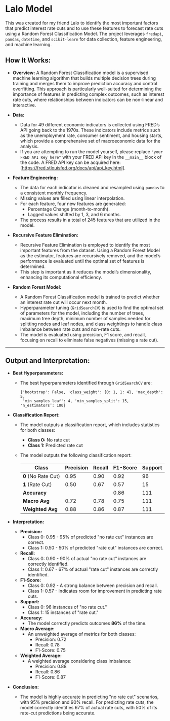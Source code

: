 # Lalo Model
This was created for my friend Lalo to identify the most important factors that predict interest rate cuts and to use these features to forecast rate cuts using a Random Forest Classification Model. The project leverages `fredapi`, `pandas`, `datetime`, and `scikit-learn` for data collection, feature engineering, and machine learning.

## How It Works:
- **Overview:**
  A Random Forest Classification model is a supervised machine learning algorithm that builds multiple decision trees during training and merges them to improve prediction accuracy and control overfitting. This approach is particularly well-suited for determining the importance of features in predicting complex outcomes, such as interest rate cuts, where relationships between indicators can be non-linear and interactive.

- **Data:**
  * Data for 49 different economic indicators is collected using FRED’s API going back to the 1970s. These indicators include metrics such as the unemployment rate, consumer sentiment, and housing starts, which provide a comprehensive set of macroeconomic data for the analysis.
  * If you are attempting to run the model yourself, please replace `"your FRED API Key here"` with your FRED API key in the `__main__` block of the code. A FRED API key can be acquired here: [https://fred.stlouisfed.org/docs/api/api_key.html].

- **Feature Engineering:**
  * The data for each indicator is cleaned and resampled using `pandas` to a consistent monthly frequency.
  * Missing values are filled using linear interpolation.
  * For each feature, four new features are generated:
      - Percentage Change (month-to-month).
      - Lagged values shifted by 1, 3, and 6 months.
  * The process results in a total of 245 features that are utilized in the model.

- **Recursive Feature Elimination:**  
  * Recursive Feature Elimination is employed to identify the most important features from the dataset. Using a Random Forest Model as the estimator, features are recursively removed, and the model’s performance is evaluated until the optimal set of features is determined.
  * This step is important as it reduces the model’s dimensionality, enhancing its computational efficiency. 

- **Random Forest Model:**  
  * A Random Forest Classification model is trained to predict whether an interest rate cut will occur next month.
  * Hyperparameter tuning (`GridSearchCV`) is used to find the optimal set of parameters for the model, including the number of trees, maximum tree depth, minimum number of samples needed for splitting nodes and leaf nodes, and class weightings to handle class imbalance between rate cuts and non-rate cuts.
  * The model is evaluated using precision, F1 score, and recall, focusing on recall to eliminate false negatives (missing a rate cut). 

---

## Output and Interpretation:
- **Best Hyperparameters:**
  * The best hyperparameters identified through `GridSearchCV` are:
    ```plaintext
    {'bootstrap': False, 'class_weight': {0: 1, 1: 4}, 'max_depth': 5, 
     'min_samples_leaf': 4, 'min_samples_split': 15, 'n_estimators': 100}
    ```

- **Classification Report:**
  * The model outputs a classification report, which includes statistics for both classes:
    - **Class 0:** No rate cut
    - **Class 1:** Predicted rate cut

  * The model outputs the following classification report:

    | Class           | Precision | Recall | F1-Score | Support |
    |-----------------|-----------|--------|----------|---------|
    | **0** (No Rate Cut) | 0.95      | 0.90   | 0.92     | 96      |
    | **1** (Rate Cut)    | 0.50      | 0.67   | 0.57     | 15      |
    | **Accuracy**        |           |        | 0.86     | 111     |
    | **Macro Avg**       | 0.72      | 0.78   | 0.75     | 111     |
    | **Weighted Avg**    | 0.88      | 0.86   | 0.87     | 111     |

- **Interpretation:**
  * **Precision:**
    - Class 0: 0.95 - 95% of predicted "no rate cut" instances are correct.
    - Class 1: 0.50 - 50% of predicted "rate cut" instances are correct.
  * **Recall:**
    - Class 0: 0.90 - 90% of actual "no rate cut" instances are correctly identified.
    - Class 1: 0.67 - 67% of actual "rate cut" instances are correctly identified.
  * **F1-Score:**
    - Class 0: 0.92 - A strong balance between precision and recall.
    - Class 1: 0.57 - Indicates room for improvement in predicting rate cuts.
  * **Support:**
    - Class 0: 96 instances of "no rate cut."
    - Class 1: 15 instances of "rate cut."
  * **Accuracy:**
    - The model correctly predicts outcomes **86%** of the time.
  * **Macro Average:**
    - An unweighted average of metrics for both classes:
      - Precision: 0.72
      - Recall: 0.78
      - F1-Score: 0.75
  * **Weighted Average:**
    - A weighted average considering class imbalance:
      - Precision: 0.88
      - Recall: 0.86
      - F1-Score: 0.87

- **Conclusion:**
  * The model is highly accurate in predicting "no rate cut" scenarios, with 95% precision and 90% recall. For predicting rate cuts, the model correctly identifies 67% of actual rate cuts, with 50% of its rate-cut predictions being accurate.
